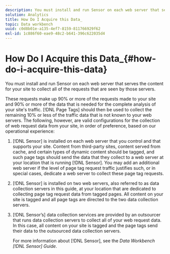 ```yaml
---
description: You must install and run Sensor on each web server that serves the content for your site to collect all of the requests that are seen by those servers.
solution: Analytics
title: How Do I Acquire this Data_
topic: Data workbench
uuid: c0d8b01e-a135-4ef7-8159-811766929f62
exl-id: 1c886f60-eae9-48c2-b641-396c622035d4
---
```

# How Do I Acquire this Data_{#how-do-i-acquire-this-data}

You must install and run Sensor on each web server that serves the content for your site to collect all of the requests that are seen by those servers.

 These requests make up 90% or more of the requests made to your site and 90% or more of the data that is needed for the complete analysis of your site's traffic. [!DNL Page Tags] should then be used to collect the remaining 10% or less of the traffic data that is not known to your web servers. The following, however, are valid configurations for the collection of web request data from your site, in order of preference, based on our operational experience: 

1. [!DNL Sensor] is installed on each web server that you control and that supports your site. Content from third-party sites, content served from cache, and certain types of dynamic content should be tagged, and such page tags should send the data that they collect to a web server at your location that is running [!DNL Sensor]. You may add an additional web server if the level of page tag request traffic justifies such, or in special cases, dedicate a web server to collect these page tag requests.
1. [!DNL Sensor] is installed on two web servers, also referred to as data collection servers in this guide, at your location that are dedicated to collecting page tag request data from tagged pages. All content on your site is tagged and all page tags are directed to the two data collection servers.
1. [!DNL Sensor’s] data collection services are provided by an outsourcer that runs data collection servers to collect all of your web request data. In this case, all content on your site is tagged and the page tags send their data to the outsourced data collection servers.

   For more information about [!DNL Sensor], see the *Data Workbench [!DNL Sensor] Guide*.

